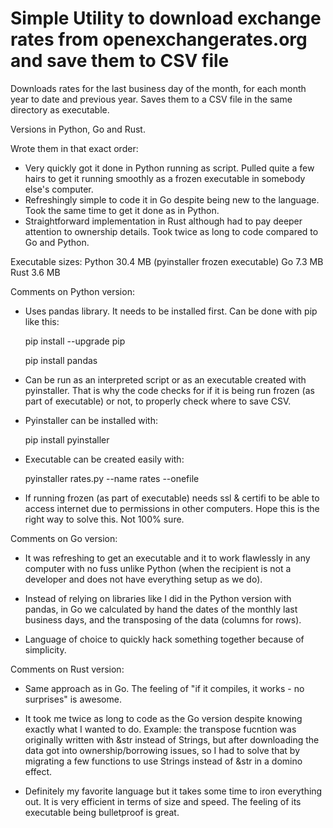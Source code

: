 # Simple Utility to download exchange rates from openexchangerates.org and save them to CSV file

Downloads rates for the last business day of the month, for each month year to date and previous year.
Saves them to a CSV file in the same directory as executable.

Versions in Python, Go and Rust.

Wrote them in that exact order:
- Very quickly got it done in Python running as script. Pulled quite a few hairs to get it running smoothly as a frozen executable in somebody else's computer.
- Refreshingly simple to code it in Go despite being new to the language. Took the same time to get it done as in Python.
- Straightforward implementation in Rust although had to pay deeper attention to ownership details. Took twice as long to code compared to Go and Python.

Executable sizes:
Python 30.4 MB (pyinstaller frozen executable)
Go		7.3 MB
Rust	3.6 MB

Comments on Python version:
- Uses pandas library. It needs to be installed first. Can be done with pip like this:

	pip install --upgrade pip
	
	pip install pandas


- Can be run as an interpreted script or as an executable created with pyinstaller.
That is why the code checks for if it is being run frozen (as part of executable) or not, to properly check where to save CSV.

- Pyinstaller can be installed with:

	pip install pyinstaller


- Executable can be created easily with:

	pyinstaller rates.py --name rates --onefile


- If running frozen (as part of executable) needs ssl & certifi to be able to access internet due to permissions in other computers. Hope this is the right way to solve this. Not 100% sure.


Comments on Go version:
- It was refreshing to get an executable and it to work flawlessly in any computer with no fuss unlike Python (when the recipient is not a developer and does not have everything setup as we do).

- Instead of relying on libraries like I did in the Python version with pandas, in Go we calculated by hand the dates of the monthly last business days, and the transposing of the data (columns for rows).

- Language of choice to quickly hack something together because of simplicity.


Comments on Rust version:
- Same approach as in Go. The feeling of "if it compiles, it works - no surprises" is awesome.

- It took me twice as long to code as the Go version despite knowing exactly what I wanted to do.
Example: the transpose fucntion was originally written with &str instead of Strings, but after downloading the data got into ownership/borrowing issues, so I had to solve that by migrating a few functions to use Strings instead of &str in a domino effect.

- Definitely my favorite language but it takes some time to iron everything out. It is very efficient in terms of size and speed. The feeling of its executable being bulletproof is great.



